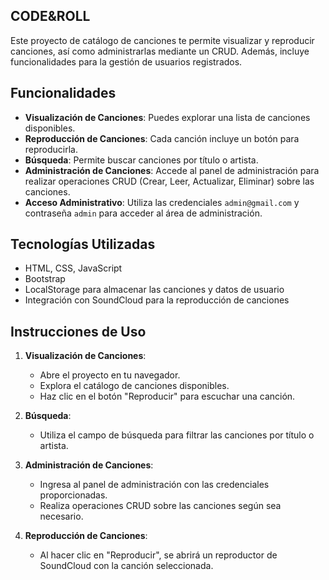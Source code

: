 ## CODE&ROLL


Este proyecto de catálogo de canciones te permite visualizar y reproducir canciones, así como administrarlas mediante un CRUD. Además, incluye funcionalidades para la gestión de usuarios registrados.

## Funcionalidades

- **Visualización de Canciones**: Puedes explorar una lista de canciones disponibles.
- **Reproducción de Canciones**: Cada canción incluye un botón para reproducirla.
- **Búsqueda**: Permite buscar canciones por título o artista.
- **Administración de Canciones**: Accede al panel de administración para realizar operaciones CRUD (Crear, Leer, Actualizar, Eliminar) sobre las canciones.
- **Acceso Administrativo**: Utiliza las credenciales `admin@gmail.com` y contraseña `admin` para acceder al área de administración.

## Tecnologías Utilizadas

- HTML, CSS, JavaScript
- Bootstrap
- LocalStorage para almacenar las canciones y datos de usuario
- Integración con SoundCloud para la reproducción de canciones

## Instrucciones de Uso

1. **Visualización de Canciones**:
   - Abre el proyecto en tu navegador.
   - Explora el catálogo de canciones disponibles.
   - Haz clic en el botón "Reproducir" para escuchar una canción.

2. **Búsqueda**:
   - Utiliza el campo de búsqueda para filtrar las canciones por título o artista.

3. **Administración de Canciones**:
   - Ingresa al panel de administración con las credenciales proporcionadas.
   - Realiza operaciones CRUD sobre las canciones según sea necesario.

4. **Reproducción de Canciones**:
   - Al hacer clic en "Reproducir", se abrirá un reproductor de SoundCloud con la canción seleccionada.


